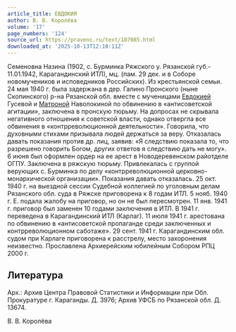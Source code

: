 ```yaml
---
article_title: ЕВДОКИЯ
author: В. В. Королёва
volume: '17'
page_numbers: '124'
source_url: https://pravenc.ru/text/187085.html
downloaded_at: '2025-10-13T12:10:11Z'
---
```


Семеновна Назина (1902, с. Бурминка Ряжского у. Рязанской губ.- 11.01.1942, Карагандинский ИТЛ), мц. (пам. 29 дек. и в Соборе новомучеников и исповедников Российских). Из крестьянской семьи. 24 мая 1940 г. была задержана в дер. Галино Пронского (ныне Скопинского) р-на Рязанской обл. вместе с мученицами [Евдокией](https://pravenc.ru/text/ЕВДОКИЯ.html) Гусевой и [Матроной](https://pravenc.ru/text/Матроной.html) Наволокиной по обвинению в «антисоветской агитации», заключена в пронскую тюрьму. На допросах не скрывала негативного отношения к советской власти, однако отвергла все обвинения в «контрреволюционной деятельности». Говорила, что духовными стихами призывала людей держаться за веру. Отказалась давать показания против др. лиц, заявив: «Я следствию показала то, что разрешено говорить Богом, других ответов я следствию дать не могу». 6 июня был оформлен ордер на ее арест в Новодеревенском райотделе ОГПУ. Заключена в ряжскую тюрьму. Привлекалась с группой верующих с. Бурминка по делу «контрреволюционной церковно-монархической организации». Показания давать отказалась. 25 окт. 1940 г. на выездной сессии Судебной коллегией по уголовным делам Рязанского обл. суда в Ряжске приговорена к 8 годам ИТЛ. 5 нояб. 1940 г. Е. подала жалобу на приговор, но он не был пересмотрен. 11 янв. 1941 г. приговор был заменен 10 годами заключения в ИТЛ. В 1941 г. переведена в Карагандинский ИТЛ (Карлаг). 11 июля 1941 г. арестована по обвинению в «антисоветской пропаганде среди заключенных и контрреволюционном саботаже». 29 сент. 1941 г. Карагандинским обл. судом при Карлаге приговорена к расстрелу, место захоронения неизвестно. Прославлена Архиерейским юбилейным Собором РПЦ 2000 г.

## Литература

Арх.: Архив Центра Правовой Статистики и Информации при Обл. Прокуратуре г. Караганды. Д. 3976; Архив УФСБ по Рязанской обл. Д. 13674.

В. В. Королёва
